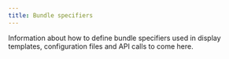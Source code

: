 ```yaml
---
title: Bundle specifiers
---
```


Information about how to define bundle specifiers used in display
templates, configuration files and API calls to come here.
